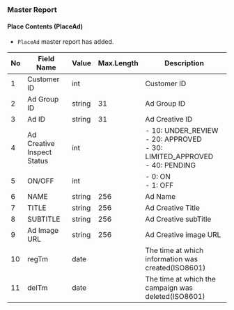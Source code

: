 ### Master Report

#### Place Contents (PlaceAd)

   * `PlaceAd` master report has added. 

No | Field Name | Value | Max.Length | Description
--|--|--|--|--
1 | Customer   ID | int |   | Customer   ID
2 | Ad   Group ID | string | 31 | Ad   Group ID
3 | Ad   ID | string | 31 | Ad   Creative ID
4 | Ad   Creative Inspect Status | int |   | - 10: UNDER_REVIEW<br/> - 20: APPROVED<br/> - 30: LIMITED_APPROVED<br/> - 40: PENDING
5 | ON/OFF | int |   | -   0: ON<br/> - 1: OFF
6 | NAME | string | 256 | Ad Name
7 | TITLE | string | 256 | Ad Creative Title
8 | SUBTITLE | string | 256 | Ad Creative subTitle
9 | Ad   Image URL | string | 256 | Ad Creative image URL
10| regTm|date||The time at which information was created(ISO8601)
11| delTm|date||The time at which the campaign was deleted(ISO8601)
